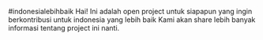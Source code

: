 #indonesialebihbaik
Hai! Ini adalah open project untuk siapapun yang ingin berkontribusi untuk indonesia yang lebih baik
Kami akan share lebih banyak informasi tentang project ini nanti.
